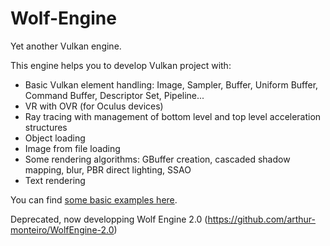 # Wolf-Engine

Yet another Vulkan engine.

This engine helps you to develop Vulkan project with:
- Basic Vulkan element handling: Image, Sampler, Buffer, Uniform Buffer, Command Buffer, Descriptor Set, Pipeline...
- VR with OVR (for Oculus devices)
- Ray tracing with management of bottom level and top level acceleration structures
- Object loading
- Image from file loading
- Some rendering algorithms: GBuffer creation, cascaded shadow mapping, blur, PBR direct lighting, SSAO
- Text rendering

You can find [some basic examples here](https://github.com/arthur-monteiro/Wolf-Engine-Examples).

Deprecated, now developping Wolf Engine 2.0 (https://github.com/arthur-monteiro/WolfEngine-2.0)
